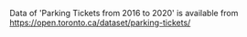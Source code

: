 Data of 'Parking Tickets from 2016 to 2020' is available from https://open.toronto.ca/dataset/parking-tickets/

